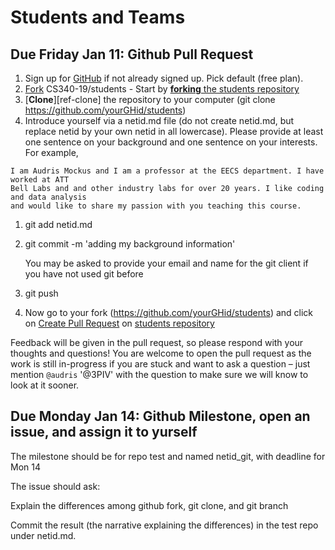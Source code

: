 # Students and Teams


## Due Friday Jan 11: Github Pull Request

1. Sign up for [GitHub](https://github.com/) if not already signed
     up. Pick default (free plan).
1. [Fork](https://help.github.com/articles/fork-a-repo/) CS340-19/students 
        - Start by [**forking** the students repository](https://github.com/CS340-19/students)
1. [**Clone**][ref-clone] the repository to your computer (git clone https://github.com/yourGHid/students)
1. Introduce yourself via a netid.md file (do not create netid.md, but replace netid by your own netid in all lowercase). Please provide at least 
one sentence on your background and one sentence on your interests. For example,

```
I am Audris Mockus and I am a professor at the EECS department. I have worked at ATT 
Bell Labs and and other industry labs for over 20 years. I like coding and data analysis 
and would like to share my passion with you teaching this course.
```
1. git add netid.md
1. git commit -m 'adding my background information'

    You may be asked to provide your email and name for the git client if you have not used git before 
1. git push

1. Now go to your fork (https://github.com/yourGHid/students) and click on [Create Pull Request](https://help.github.com/articles/using-pull-requests/) on [students repository](https://github.com/CS340-19/students)
       
Feedback will be given in the pull request, so please respond with
your thoughts and questions!  You are welcome to open the pull
request as the work is still in-progress if you are stuck and want
to ask a question – just mention `@audris` '@3PIV' with the question to make
sure we will know to look at it sooner.


## Due Monday Jan 14: Github Milestone, open an issue, and assign it to yurself

The milestone should be for repo test
and named netid_git, with deadline for Mon 14

The issue should ask:

Explain the differences among github fork, git clone, and git branch


Commit the result (the narrative explaining the differences)
in the test repo under netid.md.
